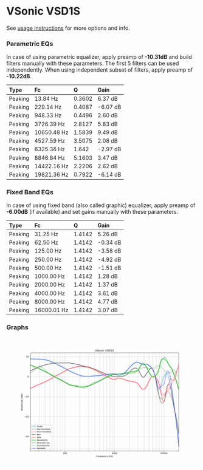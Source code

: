 # VSonic VSD1S
See [usage instructions](https://github.com/jaakkopasanen/AutoEq#usage) for more options and info.

### Parametric EQs
In case of using parametric equalizer, apply preamp of **-10.31dB** and build filters manually
with these parameters. The first 5 filters can be used independently.
When using independent subset of filters, apply preamp of **-10.22dB**.

| Type    | Fc          |      Q | Gain     |
|:--------|:------------|:-------|:---------|
| Peaking | 13.84 Hz    | 0.3602 | 6.37 dB  |
| Peaking | 229.14 Hz   | 0.4087 | -6.07 dB |
| Peaking | 948.33 Hz   | 0.4496 | 2.60 dB  |
| Peaking | 3726.39 Hz  | 2.8127 | 5.83 dB  |
| Peaking | 10650.48 Hz | 1.5839 | 9.49 dB  |
| Peaking | 4527.59 Hz  | 3.5075 | 2.08 dB  |
| Peaking | 6325.36 Hz  | 1.642  | -2.97 dB |
| Peaking | 8846.84 Hz  | 5.1603 | 3.47 dB  |
| Peaking | 14422.16 Hz | 2.2206 | 2.62 dB  |
| Peaking | 19821.36 Hz | 0.7922 | -6.14 dB |

### Fixed Band EQs
In case of using fixed band (also called graphic) equalizer, apply preamp of **-6.00dB**
(if available) and set gains manually with these parameters.

| Type    | Fc          |      Q | Gain     |
|:--------|:------------|:-------|:---------|
| Peaking | 31.25 Hz    | 1.4142 | 5.26 dB  |
| Peaking | 62.50 Hz    | 1.4142 | -0.34 dB |
| Peaking | 125.00 Hz   | 1.4142 | -3.58 dB |
| Peaking | 250.00 Hz   | 1.4142 | -4.92 dB |
| Peaking | 500.00 Hz   | 1.4142 | -1.51 dB |
| Peaking | 1000.00 Hz  | 1.4142 | 1.28 dB  |
| Peaking | 2000.00 Hz  | 1.4142 | 1.37 dB  |
| Peaking | 4000.00 Hz  | 1.4142 | 3.61 dB  |
| Peaking | 8000.00 Hz  | 1.4142 | 4.77 dB  |
| Peaking | 16000.01 Hz | 1.4142 | 3.07 dB  |

### Graphs
![](./VSonic%20VSD1S.png)